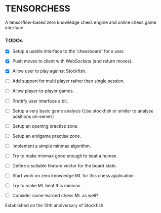 # TENSORCHESS
A tensorflow-based zero knowledge chess engine and online chess game interface

### TODOs

- [x] Setup a usable interface to the 'chessboard' for a user.
- [x] Push moves to client with WebSockets (and return moves).
- [x] Allow user to play against Stockfish.
- [ ] Add support for multi player rather than single session.
- [ ] Allow player-to-player games.
- [ ] Prettify user interface a bit.

- [ ] Setup a very basic game analysis (Use stockfish or similar to analyse positions on-server)
- [ ] Setup an opening practise zone.
- [ ] Setup an endgame practise zone.

- [ ] Implement a simple minmax algorithm.
- [ ] Try to make minmax good enough to beat a human.

- [ ] Define a suitable feature vector for the board state.
- [ ] Start work on zero knowledge ML for this chess application.
- [ ] Try to make ML beat this minmax.
- [ ] Consider some learned chess ML as well?



Established on the 10th anniversary of Stockfish
